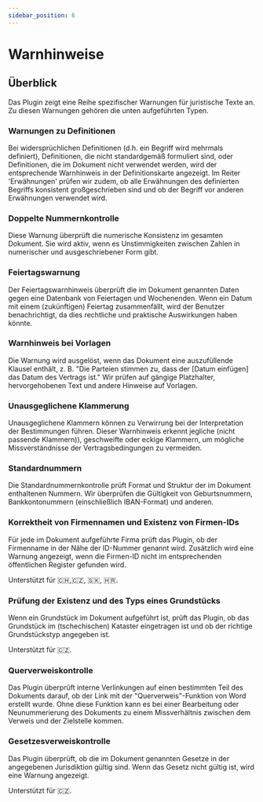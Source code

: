 ```yaml
---
sidebar_position: 6
---
```


# Warnhinweise

## Überblick

Das Plugin zeigt eine Reihe spezifischer Warnungen für juristische Texte an. Zu diesen
Warnungen gehören die unten aufgeführten Typen.

### Warnungen zu Definitionen

Bei widersprüchlichen Definitionen (d.h. ein Begriff wird mehrmals definiert), Definitionen,
die nicht standardgemäß formuliert sind, oder Definitionen, die im Dokument nicht
verwendet werden, wird der entsprechende Warnhinweis in der Definitionskarte angezeigt.
Im Reiter 'Erwähnungen' prüfen wir zudem, ob alle Erwähnungen des definierten Begriffs
konsistent großgeschrieben sind und ob der Begriff vor anderen Erwähnungen verwendet wird.

### Doppelte Nummernkontrolle

Diese Warnung überprüft die numerische Konsistenz im gesamten Dokument. Sie wird
aktiv, wenn es Unstimmigkeiten zwischen Zahlen in numerischer und ausgeschriebener
Form gibt.

### Feiertagswarnung

Der Feiertagswarnhinweis überprüft die im Dokument genannten Daten gegen eine Datenbank
von Feiertagen und Wochenenden. Wenn ein Datum mit einem (zukünftigen) Feiertag
zusammenfällt, wird der Benutzer benachrichtigt, da dies rechtliche und praktische
Auswirkungen haben könnte.

### Warnhinweis bei Vorlagen

Die Warnung wird ausgelöst, wenn das Dokument eine auszufüllende Klausel enthält,
z. B. "Die Parteien stimmen zu, dass der [Datum einfügen] das Datum des Vertrags ist."
Wir prüfen auf gängige Platzhalter, hervorgehobenen Text und andere Hinweise auf Vorlagen.

### Unausgeglichene Klammerung

Unausgeglichene Klammern können zu Verwirrung bei der Interpretation der Bestimmungen
führen. Dieser Warnhinweis erkennt jegliche (nicht passende Klammern)), geschweifte
oder eckige Klammern, um mögliche Missverständnisse der Vertragsbedingungen zu vermeiden.

### Standardnummern

Die Standardnummernkontrolle prüft Format und Struktur der im Dokument enthaltenen
Nummern. Wir überprüfen die Gültigkeit von Geburtsnummern, Bankkontonummern
(einschließlich IBAN-Format) und anderen.

### Korrektheit von Firmennamen und Existenz von Firmen-IDs

Für jede im Dokument aufgeführte Firma prüft das Plugin, ob der Firmenname in der Nähe
der ID-Nummer genannt wird. Zusätzlich wird eine Warnung angezeigt, wenn die Firmen-ID
nicht im entsprechenden öffentlichen Register gefunden wird.

Unterstützt für 🇨🇭,🇨🇿, 🇸🇰, 🇭🇷.

### Prüfung der Existenz und des Typs eines Grundstücks

Wenn ein Grundstück im Dokument aufgeführt ist, prüft das Plugin, ob das Grundstück im
(tschechischen) Kataster eingetragen ist und ob der richtige Grundstückstyp angegeben
ist.

Unterstützt für 🇨🇿.

### Querverweiskontrolle

Das Plugin überprüft interne Verlinkungen auf einen bestimmten Teil des Dokuments
darauf, ob der Link mit der "Querverweis"-Funktion von Word erstellt wurde. Ohne
diese Funktion kann es bei einer Bearbeitung oder Neunummerierung des Dokuments zu
einem Missverhältnis zwischen dem Verweis und der Zielstelle kommen.

### Gesetzesverweiskontrolle

Das Plugin überprüft, ob die im Dokument genannten Gesetze in der angegebenen
Jurisdiktion gültig sind. Wenn das Gesetz nicht gültig ist, wird eine Warnung angezeigt.

Unterstützt für 🇨🇿.
